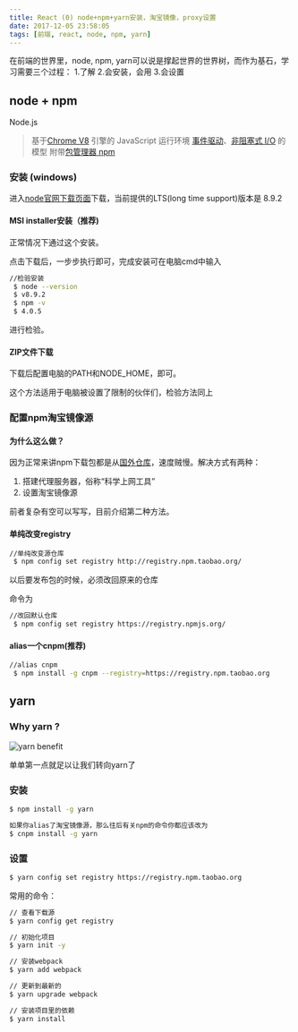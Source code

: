 ```yaml
---
title: React (0) node+npm+yarn安装，淘宝镜像，proxy设置
date: 2017-12-05 23:58:05
tags: [前端, react, node, npm, yarn]
---
```


在前端的世界里，node, npm, yarn可以说是撑起世界的世界树，而作为基石，学习需要三个过程：
1.了解 
2.会安装，会用
3.会设置

## node + npm 

Node.js
> 基于[Chrome V8](http://blog.csdn.net/xyqzki/article/details/45745507) 引擎的 JavaScript 运行环境
> [事件驱动](https://baike.baidu.com/item/%E4%BA%8B%E4%BB%B6%E9%A9%B1%E5%8A%A8/9597519?fr=aladdin)、[非阻塞式 I/O](http://cnodejs.org/topic/4f50dd9798766f5a610b808a) 的模型
> 附带[包管理器 npm](https://www.cnblogs.com/mangoniki/p/5381820.html)

### 安装 (windows)

进入[node官网下载页面](https://nodejs.org/en/download/)下载，当前提供的LTS(long time support)版本是 8.9.2


#### MSI installer安装（推荐)

正常情况下通过这个安装。

点击下载后，一步步执行即可，完成安装可在电脑cmd中输入 

``` bash
//检验安装
 $ node --version
 $ v8.9.2
 $ npm -v
 $ 4.0.5
```

进行检验。


#### ZIP文件下载

下载后配置电脑的PATH和NODE_HOME，即可。

这个方法适用于电脑被设置了限制的伙伴们，检验方法同上

### 配置npm淘宝镜像源

#### 为什么这么做？

因为正常来讲npm下载包都是从[国外仓库](https://registry.npmjs.org/)，速度贼慢。解决方式有两种：

1. 搭建代理服务器，俗称“科学上网工具”
2. 设置淘宝镜像源

前者复杂有空可以写写，目前介绍第二种方法。

#### 单纯改变registry

``` bash
//单纯改变源仓库
 $ npm config set registry http://registry.npm.taobao.org/
```

以后要发布包的时候，必须改回原来的仓库

命令为
``` bash
//改回默认仓库
 $ npm config set registry https://registry.npmjs.org/
```
#### alias一个cnpm(推荐)


``` bash
//alias cnpm
 $ npm install -g cnpm --registry=https://registry.npm.taobao.org
```

## yarn

### Why yarn ?

![yarn benefit](./yarn_benefit.png)

单单第一点就足以让我们转向yarn了

### 安装

``` bash
$ npm install -g yarn
```



``` bash
如果你alias了淘宝镜像源，那么往后有关npm的命令你都应该改为
$ cnpm install -g yarn
```

### 设置

``` bash
$ yarn config set registry https://registry.npm.taobao.org
```

常用的命令：

``` bash
// 查看下载源
$ yarn config get registry

// 初始化项目
$ yarn init -y

// 安装webpack
$ yarn add webpack

// 更新到最新的
$ yarn upgrade webpack

// 安装项目里的依赖
$ yarn install
```
